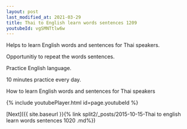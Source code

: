 ```yaml
---
layout: post
last_modified_at: 2021-03-29
title: Thai to English learn words sentences 1209 
youtubeId: vgSMNTtlw6w
---
```

 
 
Helps to learn English words and sentences for Thai speakers.

Opportunitiy to repeat the words sentences. 

Practice English language. 
 
10 minutes practice every day. 
 
How to learn English words and sentences for Thai speakers 
 
{% include youtubePlayer.html id=page.youtubeId %}
 
 
[Next]({{ site.baseurl }}{% link  split2/_posts/2015-10-15-Thai to english learn words sentences 1020 .md%})
 

